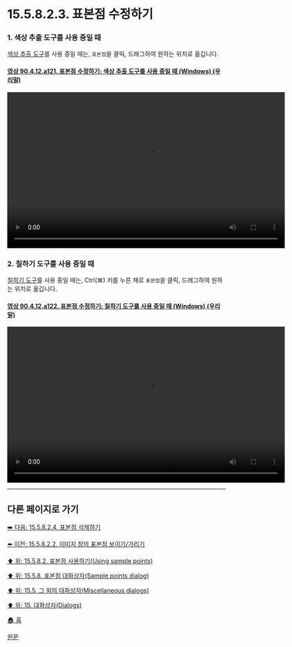 # 15.5.8.2.3. 표본점 수정하기

<a id="15-05-08-02-03-s1"></a>

### 1. 색상 추출 도구를 사용 중일 때
[색상 추출 도구](./14-05-03-00-color_picker.md)를 사용 중일 때는, `표본점`을 클릭, 드래그하여 원하는 위치로 옮깁니다.

<a id="90-04-12-a121"></a>

#### [영상 90.4.12.a121. 표본점 수정하기: 색상 추출 도구를 사용 중일 때 (Windows) (우리말)](./90-04-0012-sample_points.md#90-04-12-a121)
<video controls="controls" width="640" height="360" src="https://github.com/user-attachments/assets/0b1d9610-7640-4672-a8fd-c41fe74aa447"></video>

<a id="15-05-08-02-03-s2"></a>

### 2. 칠하기 도구를 사용 중일 때
[칠하기 도구](./14-03-00-paint_tools.md)를 사용 중일 때는, Ctrl(⌘) 키를 누른 채로 `표본점`을 클릭, 드래그하여 원하는 위치로 옮깁니다.

<a id="90-04-12-a122"></a>

#### [영상 90.4.12.a122. 표본점 수정하기: 칠하기 도구를 사용 중일 때 (Windows) (우리말)](./90-04-0012-sample_points.md#90-04-12-a122)
<video controls="controls" width="640" height="360" src="https://github.com/user-attachments/assets/80493b43-9f66-4747-bb1d-cf19d50ae3d2"></video>


***

## 다른 페이지로 가기

[➡️ 다음: 15.5.8.2.4. 표본점 삭제하기](./15-05-08-02-04-delete_sample_points.md)

[⬅️ 이전: 15.5.8.2.2. 이미지 창의 표본점 보이기/가리기](./15-05-08-02-02-show_n_hide_sample_points.md)

[⬆️ 위: 15.5.8.2. 표본점 사용하기(Using sample points)](./15-05-08-02-00-using_sample_points.md)

[⬆️ 위: 15.5.8. 표본점 대화상자(Sample points dialog)](./15-05-08-00-sample-points-dialog.md)

[⬆️ 위: 15.5. 그 외의 대화상자(Miscellaneous dialogs)](./15-05-00-miscellaneous-dialogs.md)

[⬆️ 위: 15. 대화상자(Dialogs)](./15-00-dialogs.md)

[🏠 홈](./00-home.md)

[원문](https://docs.gimp.org/2.10/ko/gimp-sample-point-dialog.html#idm22098)